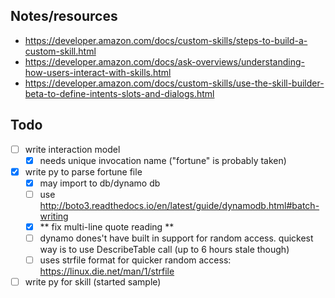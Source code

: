 ## Notes/resources
- https://developer.amazon.com/docs/custom-skills/steps-to-build-a-custom-skill.html
- https://developer.amazon.com/docs/ask-overviews/understanding-how-users-interact-with-skills.html
- https://developer.amazon.com/docs/custom-skills/use-the-skill-builder-beta-to-define-intents-slots-and-dialogs.html

## Todo
- [ ] write interaction model
  - [x] needs unique invocation name ("fortune" is probably taken)
- [x] write py to parse fortune file
  - [x] may import to db/dynamo db
  - [ ] use http://boto3.readthedocs.io/en/latest/guide/dynamodb.html#batch-writing
  - [x] ** fix multi-line quote reading **
  - [ ] dynamo dones't have built in support for random access. quickest way is to use DescribeTable call (up to 6 hours stale though)
  - [ ] uses strfile format for quicker random access: https://linux.die.net/man/1/strfile
- [ ] write py for skill (started sample)
